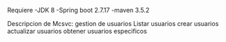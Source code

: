 Requiere 
      -JDK 8
      -Spring boot 2.7.17
      -maven 3.5.2

Descripcion de Mcsvc:
      gestion de usuarios
      Listar usuarios
      crear usuarios
      actualizar usuarios
      obtener usuarios especificos
